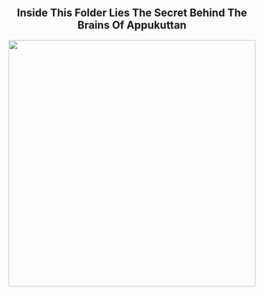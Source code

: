<div align="center">

## Inside This Folder Lies The Secret Behind The Brains Of Appukuttan  
<img src="https://i.ytimg.com/vi/9CyPoAyqoUs/maxresdefault.jpg" width="500px">

</div>
